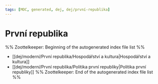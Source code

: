 ```yaml
---
tags: [MOC, generated, dej, dej/první-republika]
---
```

# První republika
%% Zoottelkeeper: Beginning of the autogenerated index file list  %%
-  [[dej/moderní/První republika/Hospodářství a kultura|Hospodářství a kultura]]
-  [[dej/moderní/První republika/Politika první republiky|Politika první republiky]]
%% Zoottelkeeper: End of the autogenerated index file list  %%
